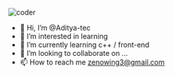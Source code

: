 

<!---
Aditya-tec/Aditya-tec is a ✨ special ✨ repository because its `README.md` (this file) appears on your GitHub profile.
You can click the Preview link to take a look at your changes.
--->
![coder](https://github.com/Aditya-tec/Aditya-tec/assets/75620159/8d95c7a9-cd98-436f-ba22-6e026059637a)




- 👋 Hi, I’m @Aditya-tec
- 👀 I’m interested in learning
- 🌱 I’m currently learning c++ / front-end
- 💞️ I’m looking to collaborate on ...
- 📫 How to reach me zenowing3@gmail.com
